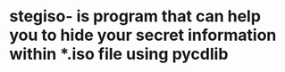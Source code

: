 # stegiso- is program that can help you to hide your secret information within *.iso file using pycdlib

